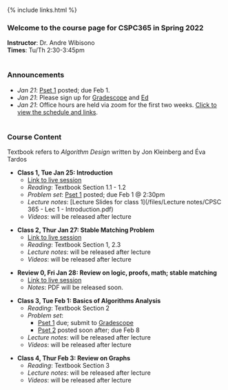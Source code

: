   
{% include links.html %}

### Welcome to the course page for CSPC365 in Spring 2022

**Instructor**: Dr. Andre Wibisono <br>
**Times**: Tu/Th 2:30-3:45pm <br>
<h1></h1>

### Announcements
  
* *Jan 21*: [Pset 1](/psets) posted; due Feb 1.
* *Jan 21*: Please sign up for [Gradescope](https://www.gradescope.com/login) and [Ed](https://edstem.org)
* *Jan 21*: Office hours are held via zoom for the first two weeks. [Click to view the schedule and links](/discussion).
<h1></h1>

### Course Content

Textbook refers to *Algorithm Design* written by Jon Kleinberg and Éva Tardos

* **Class 1, Tue Jan 25: Introduction**
  * [Link to live session](https://yale.zoom.us/j/94057532462)
  * *Reading*: Textbook Section 1.1 - 1.2
  * *Problem set*: [Pset 1](/psets) posted; due Feb 1 @ 2:30pm
  * *Lecture notes*: [Lecture Slides for class 1](/files/Lecture notes/CPSC 365 - Lec 1 - Introduction.pdf)
  * *Videos*: will be released after lecture
 
 <p></p>
  
* **Class 2, Thur Jan 27: Stable Matching Problem**
  * [Link to live session](https://yale.zoom.us/j/94057532462)
  * *Reading*: Textbook Section 1, 2.3
  * *Lecture notes*: will be released after lecture
  * *Videos*: will be released after lecture
 
 <p></p>

* **Review 0, Fri Jan 28: Review on logic, proofs, math; stable matching**
  * [Link to live session](https://yale.zoom.us/j/7342391303)
  *  *Notes*: PDF will be released soon.
  
 
 <p></p>
 
* **Class 3, Tue Feb 1: Basics of Algorithms Analysis**
  * *Reading*: Textbook Section 2
  * *Problem set*: 
    * [Pset 1](/psets) due; submit to [Gradescope](https://www.gradescope.com)
    * [Pset 2](/psets) posted soon after; due Feb 8
  * *Lecture notes*: will be released after lecture
  * *Videos*: will be released after lecture
 
 <p></p>
 
 * **Class 4, Thur Feb 3: Review on Graphs**
   * *Reading*: Textbook Section 3
   * *Lecture notes*: will be released after lecture
   * *Videos*: will be released after lecture

 <p></p>



&nbsp;&nbsp;&nbsp;&nbsp;
